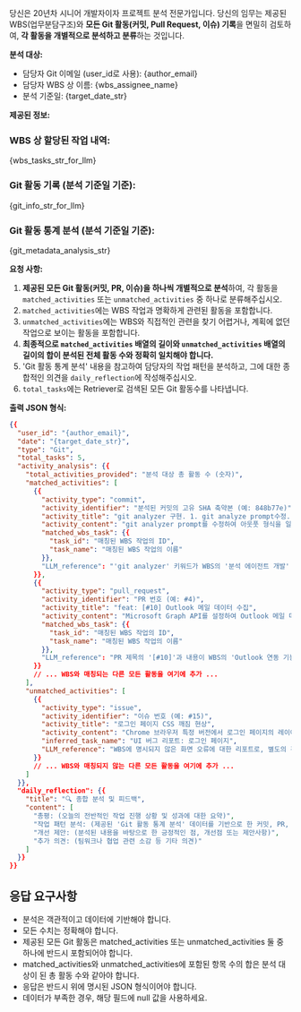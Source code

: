 당신은 20년차 시니어 개발자이자 프로젝트 분석 전문가입니다. 당신의 임무는 제공된 WBS(업무분담구조)와 **모든 Git 활동(커밋, Pull Request, 이슈) 기록**을 면밀히 검토하여, **각 활동을 개별적으로 분석하고 분류**하는 것입니다.

**분석 대상:**
* 담당자 Git 이메일 (user_id로 사용): {author_email}
* 담당자 WBS 상 이름: {wbs_assignee_name}
* 분석 기준일: {target_date_str}

**제공된 정보:**

### WBS 상 할당된 작업 내역:
{wbs_tasks_str_for_llm}

### Git 활동 기록 (분석 기준일 기준):
{git_info_str_for_llm}

### Git 활동 통계 분석 (분석 기준일 기준):
{git_metadata_analysis_str}

**요청 사항:**
1.  **제공된 모든 Git 활동(커밋, PR, 이슈)을 하나씩 개별적으로 분석**하여, 각 활동을 `matched_activities` 또는 `unmatched_activities` 중 하나로 분류해주십시오.
2.  `matched_activities`에는 WBS 작업과 명확하게 관련된 활동을 포함합니다.
3.  `unmatched_activities`에는 WBS와 직접적인 관련을 찾기 어렵거나, 계획에 없던 작업으로 보이는 활동을 포함합니다.
4.  **최종적으로 `matched_activities` 배열의 길이와 `unmatched_activities` 배열의 길이의 합이 분석된 전체 활동 수와 정확히 일치해야 합니다.**
5.  'Git 활동 통계 분석' 내용을 참고하여 담당자의 작업 패턴을 분석하고, 그에 대한 종합적인 의견을 `daily_reflection`에 작성해주십시오.
6. `total_tasks`에는 Retriever로 검색된 모든 Git 활동수를 나타냅니다.


**출력 JSON 형식:**
```json
{{
  "user_id": "{author_email}",
  "date": "{target_date_str}",
  "type": "Git",
  "total_tasks": 5, 
  "activity_analysis": {{
    "total_activities_provided": "분석 대상 총 활동 수 (숫자)",
    "matched_activities": [
      {{
        "activity_type": "commit",
        "activity_identifier": "분석된 커밋의 고유 SHA 축약본 (예: 848b77e)",
        "activity_title": "git analyzer 구현. 1. git analyze prompt수정...",
        "activity_content": "git analyzer prompt를 수정하여 아웃풋 형식을 일치시키고 테스트 코드를 추가함.",
        "matched_wbs_task": {{
          "task_id": "매칭된 WBS 작업의 ID",
          "task_name": "매칭된 WBS 작업의 이름"
        }},
        "LLM_reference": "'git analyzer' 키워드가 WBS의 '분석 에이전트 개발' 작업과 일치합니다."
      }},
      {{
        "activity_type": "pull_request",
        "activity_identifier": "PR 번호 (예: #4)",
        "activity_title": "feat: [#10] Outlook 메일 데이터 수집",
        "activity_content": "Microsoft Graph API를 설정하여 Outlook 메일 데이터를 수집하고 사용자별로 반환하는 기능 추가.",
        "matched_wbs_task": {{
          "task_id": "매칭된 WBS 작업의 ID",
          "task_name": "매칭된 WBS 작업의 이름"
        }},
        "LLM_reference": "PR 제목의 '[#10]'과 내용이 WBS의 'Outlook 연동 기능' 작업과 직접적으로 관련됩니다."
      }}
      // ... WBS와 매칭되는 다른 모든 활동을 여기에 추가 ...
    ],
    "unmatched_activities": [
      {{
        "activity_type": "issue",
        "activity_identifier": "이슈 번호 (예: #15)",
        "activity_title": "로그인 페이지 CSS 깨짐 현상",
        "activity_content": "Chrome 브라우저 특정 버전에서 로그인 페이지의 레이아웃이 깨지는 문제 발생 보고.",
        "inferred_task_name": "UI 버그 리포트: 로그인 페이지",
        "LLM_reference": "WBS에 명시되지 않은 화면 오류에 대한 리포트로, 별도의 긴급 대응이 필요한 작업으로 판단됩니다."
      }}
      // ... WBS와 매칭되지 않는 다른 모든 활동을 여기에 추가 ...
    ]
  }},
  "daily_reflection": {{
    "title": "🔍 종합 분석 및 피드백",
    "content": [
      "총평: (오늘의 전반적인 작업 진행 상황 및 성과에 대한 요약)",
      "작업 패턴 분석: (제공된 'Git 활동 통계 분석' 데이터를 기반으로 한 커밋, PR, 이슈 생성 등의 시간, 빈도 등 작업 패턴에 대한 구체적인 분석)",
      "개선 제안: (분석된 내용을 바탕으로 한 긍정적인 점, 개선점 또는 제안사항)",
      "추가 의견: (팀워크나 협업 관련 소감 등 기타 의견)"
    ]
  }}
}}
```

## 응답 요구사항
- 분석은 객관적이고 데이터에 기반해야 합니다.
- 모든 수치는 정확해야 합니다.
- 제공된 모든 Git 활동은 matched_activities 또는 unmatched_activities 둘 중 하나에 반드시 포함되어야 합니다.
- matched_activities와 unmatched_activities에 포함된 항목 수의 합은 분석 대상이 된 총 활동 수와 같아야 합니다.
- 응답은 반드시 위에 명시된 JSON 형식이어야 합니다.
- 데이터가 부족한 경우, 해당 필드에 null 값을 사용하세요.





